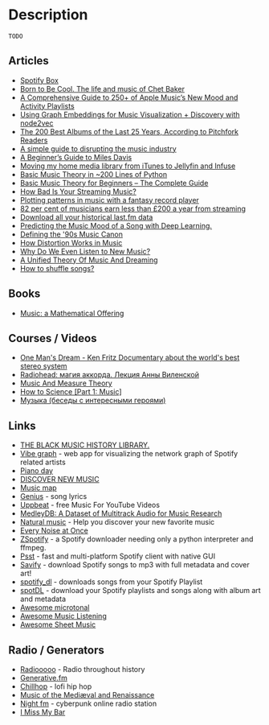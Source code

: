 # Description

`TODO`


## Articles

- [Spotify Box](https://evanhailey.com/2021/09/20/spot-box/)
- [Born to Be Cool. The life and music of Chet Baker](https://www.thesmartset.com/born-to-be-cool/)
- [A Comprehensive Guide to 250+ of Apple Music’s New Mood and Activity Playlists](https://www.macstories.net/stories/a-comprehensive-guide-to-250-of-apple-musics-new-mood-and-activity-playlists/)
- [Using Graph Embeddings for Music Visualization + Discovery with node2vec](https://cprimozic.net/blog/graph-embeddings-for-music-discovery/)
- [The 200 Best Albums of the Last 25 Years, According to Pitchfork Readers](https://pitchfork.com/features/lists-and-guides/peoples-list-25th-anniversary/)
- [A simple guide to disrupting the music industry](https://www.musicxtechxfuture.com/2021/07/27/a-simple-guide-to-disrupting-the-music-industry/)
- [A Beginner’s Guide to Miles Davis](https://samenright.com/2021/06/06/a-beginners-guide-to-miles-davis/)
- [Moving my home media library from iTunes to Jellyfin and Infuse](https://www.jeffgeerling.com/blog/2021/moving-my-home-media-library-itunes-jellyfin-and-infuse)
- [Basic Music Theory in ~200 Lines of Python](https://www.mvanga.com/blog/basic-music-theory-in-200-lines-of-python)
- [Basic Music Theory for Beginners – The Complete Guide](https://iconcollective.edu/basic-music-theory/)
- [How Bad Is Your Streaming Music?](https://pudding.cool/2020/12/judge-my-spotify/)
- [Plotting patterns in music with a fantasy record player](https://www.windytan.com/2020/12/plotting-patterns-in-music-with-fantasy.html)
- [82 per cent of musicians earn less than £200 a year from streaming](https://www.nme.com/news/music/82-per-cent-of-musicians-earn-less-than-200-a-year-from-streaming-2833510)
- [Download all your historical last.fm data](https://mathieuhendey.com/2020/10/download-all-your-historical-last.fm-data/)
- [Predicting the Music Mood of a Song with Deep Learning.](https://towardsdatascience.com/predicting-the-music-mood-of-a-song-with-deep-learning-c3ac2b45229e)
- [Defining the '90s Music Canon](https://pudding.cool/2020/07/song-decay/)
- [How Distortion Works in Music](https://benmosheron.gitlab.io/blog/2020/04/26/distortion.html)
- [Why Do We Even Listen to New Music?](https://pitchfork.com/features/article/listen-to-music/)
- [A Unified Theory Of Music And Dreaming](https://whatismusic.info/blog/AUnifiedTheoryOfMusicAndDreaming.html)
- [How to shuffle songs?](https://engineering.atspotify.com/2014/02/28/how-to-shuffle-songs/)


## Books

- [Music: a Mathematical Offering](https://homepages.abdn.ac.uk/d.j.benson/pages/html/maths-music.html)


## Courses / Videos

- [One Man's Dream - Ken Fritz Documentary about the world's best stereo system](https://youtu.be/4b2IOOhJmxw)
- [Radiohead: магия аккорда. Лекция Анны Виленской](https://youtu.be/dxHlcBH4eVc)
- [Music And Measure Theory](https://youtu.be/cyW5z-M2yzw)
- [How to Science [Part 1: Music]](https://youtu.be/d3mHfqd0VZY)
- [Музыка (беседы с интересными героями)](https://youtube.com/playlist?list=PLKQxqJVnCqzFrKwWhpL385jUbaKLYUnBZ)


## Links

- [THE BLACK MUSIC HISTORY LIBRARY.](https://blackmusiclibrary.com/Library)
- [Vibe graph](https://www.vibe-graph.com/) - web app for visualizing the network graph of Spotify related artists
- [Piano day](https://www.pianoday.org/)
- [DISCOVER NEW MUSIC](https://www.gnoosic.com/)
- [Music map](https://www.music-map.com/)
- [Genius](https://genius.com/) - song lyrics
- [Uppbeat](https://uppbeat.io/) - free Music For YouTube Videos
- [MedleyDB: A Dataset of Multitrack Audio for Music Research](https://medleydb.weebly.com/)
- [Natural music](https://www.naturalmusic.co/) - Help you discover your new favorite music
- [Every Noise at Once](https://everynoise.com/)
- [ZSpotify](https://github.com/Footsiefat/zspotify) - a Spotify downloader needing only a python interpreter and ffmpeg.
- [Psst](https://github.com/jpochyla/psst) - fast and multi-platform Spotify client with native GUI
- [Savify](https://github.com/LaurenceRawlings/savify) - download Spotify songs to mp3 with full metadata and cover art!
- [spotify_dl](https://github.com/SathyaBhat/spotify-dl) - downloads songs from your Spotify Playlist
- [spotDL](https://github.com/spotDL/spotify-downloader) - download your Spotify playlists and songs along with album art and metadata
- [Awesome microtonal](https://github.com/suhr/awesome-microtonal)
- [Awesome Music Listening](https://github.com/ybayle/awesome-music-listening)
- [Awesome Sheet Music](https://github.com/ad-si/awesome-sheet-music)


## Radio / Generators

- [Radiooooo](https://radiooooo.com/) - Radio throughout history
- [Generative.fm](https://generative.fm/)
- [Chillhop](https://chillhop.com/) -  lofi hip hop
- [Music of the Mediæval and Renaissance](https://www.ancientfm.com/)
- [Night fm](https://night.fm/) - cyberpunk online radio station
- [I Miss My Bar](http://imissmybar.com/)
